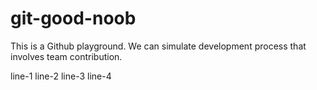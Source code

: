 # git-good-noob

This is a Github playground. We can simulate development process that involves team contribution.


line-1
line-2
line-3
line-4
